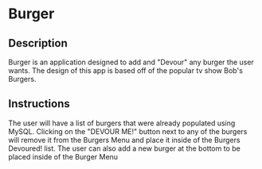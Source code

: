 # Burger

## Description

Burger is an application designed to add and "Devour" any burger the user wants. The design of this app is based off of the popular tv show Bob's Burgers.

## Instructions

The user will have a list of burgers that were already populated using MySQL. Clicking on the "DEVOUR ME!" button next to any of the burgers will remove it from the Burgers Menu and place it inside of the Burgers Devoured! list. The user can also add a new burger at the bottom to be placed inside of the Burger Menu
